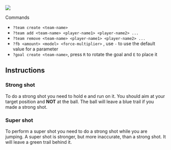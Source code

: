 ![](http://i.imgur.com/aBKQs5K.png)

Commands
  - `?team create <team-name>`
  - `?team add <team-name> <player-name1> <player-name2> ...`
  - `?team remove <team-name> <player-name1> <player-name2> ...`
  - `?fb <amount> <model> <force-multiplier>` , use `-` to use the default value for a parameter
  - `?goal create <team-name>`, press `R` to rotate the goal and `E` to place it

## Instructions

### Strong shot
To do a strong shot you need to hold e and run on it. You should aim at your target position and **NOT** at the ball.
The ball will leave a blue trail if you made a strong shot.

### Super shot
To perform a super shot you need to do a strong shot while you are jumping. A super shot is stronger, but more inaccurate, than a strong shot. It will leave a green trail behind it.
